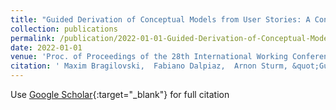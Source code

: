 ```yaml
---
title: "Guided Derivation of Conceptual Models from User Stories: A Controlled Experiment"
collection: publications
permalink: /publication/2022-01-01-Guided-Derivation-of-Conceptual-Models-from-User-Stories-A-Controlled-Experiment
date: 2022-01-01
venue: 'Proc. of Proceedings of the 28th International Working Conference on Requirements Engineering: Foundation for Software Quality (REFSQ 2022)'
citation: ' Maxim Bragilovski,  Fabiano Dalpiaz,  Arnon Sturm, &quot;Guided Derivation of Conceptual Models from User Stories: A Controlled Experiment.&quot; Proc. of Proceedings of the 28th International Working Conference on Requirements Engineering: Foundation for Software Quality (REFSQ 2022), 2022.'
---
```

Use [Google Scholar](https://scholar.google.com/scholar?q=Guided+Derivation+of+Conceptual+Models+from+User+Stories:+A+Controlled+Experiment){:target="_blank"} for full citation